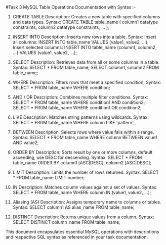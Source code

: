 #Task 3
MySQL Table Operations Documentation with Syntax :-

1. CREATE TABLE
Description: Creates a new table with specified columns and data types.
Syntax:
CREATE TABLE table_name (
    column1 datatype constraints,
    column2 datatype constraints,
    ...
);

1. INSERT INTO
Description: Inserts new rows into a table.
Syntax:
Insert all columns:
INSERT INTO table_name VALUES (value1, value2, ...);
Insert selected columns:
INSERT INTO table_name (column1, column2, ...) VALUES (value1, value2, ...);

3. SELECT
Description: Retrieves data from all or some columns in a table.
Syntax:
SELECT * FROM table_name;
SELECT column1, column2 FROM table_name;

5. WHERE
Description: Filters rows that meet a specified condition.
Syntax:
SELECT * FROM table_name WHERE condition;

5. AND / OR
Description: Combines multiple filter conditions.
Syntax:
SELECT * FROM table_name WHERE condition1 AND condition2;
SELECT * FROM table_name WHERE condition1 OR condition2;

7. LIKE
Description: Matches string patterns using wildcards.
Syntax:
SELECT * FROM table_name WHERE column LIKE 'pattern';

7. BETWEEN
Description: Selects rows where value falls within a range.
Syntax:
SELECT * FROM table_name WHERE column BETWEEN value1 AND value2;

9. ORDER BY
Description: Sorts result by one or more columns, default ascending, use DESC for descending.
Syntax:
SELECT * FROM table_name ORDER BY column1 [ASC|DESC], column2 [ASC|DESC];

9. LIMIT
Description: Limits the number of rows returned.
Syntax:
SELECT * FROM table_name LIMIT number;

11. IN
Description: Matches column values against a set of values.
Syntax:
SELECT * FROM table_name WHERE column IN (value1, value2, ...);

11. Aliasing (AS)
Description: Assigns temporary name to columns or tables.
Syntax:
SELECT column1 AS alias_name FROM table_name;

13. DISTINCT
Description: Returns unique values from a column.
Syntax:
SELECT DISTINCT column_name FROM table_name;


This document encapsulates essential MySQL operations with descriptions and respective SQL syntax as referenced in your task documentation.
